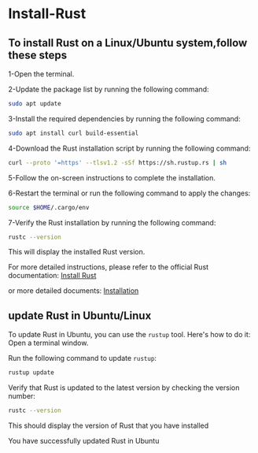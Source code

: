 # Install-Rust
## To install Rust on a Linux/Ubuntu system,follow these steps
1-Open the terminal. 

2-Update the package list by running the following command:
```bash
sudo apt update
```
3-Install the required dependencies by running the following command:
```bash
sudo apt install curl build-essential
```
4-Download the Rust installation script by running the following command:
```bash
curl --proto '=https' --tlsv1.2 -sSf https://sh.rustup.rs | sh
```
5-Follow the on-screen instructions to complete the installation.

6-Restart the terminal or run the following command to apply the changes:
```bash
source $HOME/.cargo/env
```
7-Verify the Rust installation by running the following command:
```bash
rustc --version
```
This will display the installed Rust version.

For more detailed instructions, please refer to the official Rust documentation: [Install Rust](https://www.rust-lang.org/tools/install)

or more detailed documents: [Installation](https://doc.rust-lang.org/cargo/getting-started/installation.html)
## update Rust in Ubuntu/Linux
To update Rust in Ubuntu, you can use the `rustup` tool. Here's how to do it:
Open a terminal window.

Run the following command to update `rustup`:
```bash
rustup update
```
Verify that Rust is updated to the latest version by checking the version number:
```bash
rustc --version
```
This should display the version of Rust that you have installed

You have successfully updated Rust in Ubuntu




